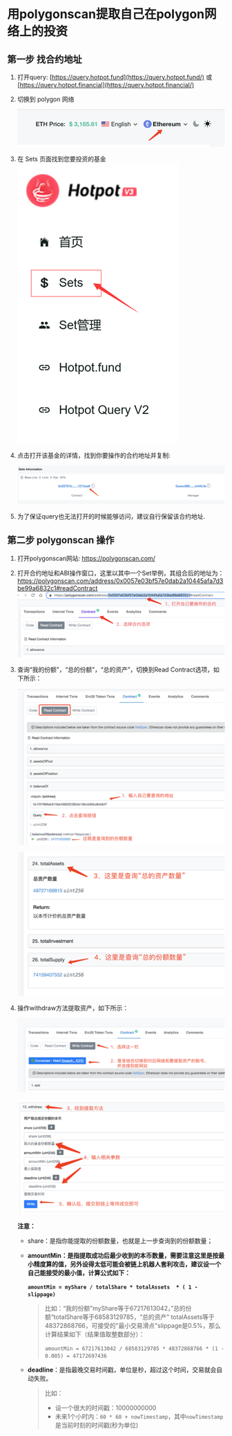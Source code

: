 # 用polygonscan提取自己在polygon网络上的投资



## 第一步 找合约地址

1. 打开query:
   [https://query.hotpot.fund](https://query.hotpot.fund/) 或 [https://query.hotpot.financial](https://query.hotpot.financial/)
   
2. 切换到 polygon 网络 

   ![image-20220119103033057](../../assets/imgs/image-20220119103033057.png)

3. 在 Sets 页面找到您要投资的基金
   ![image](../../assets/imgs/3C983E29275A48E58628775A9B5B77DC.png)
   
4. 点击打开该基金的详情，找到你要操作的合约地址并复制: 

   ![image-20220119114938607](../../assets/imgs/image-20220119114938607.png)

5. 为了保证query也无法打开的时候能够访问，建议自行保留该合约地址.



## 第二步 polygonscan 操作

1. 打开polygonscan网站: https://polygonscan.com/

2. 打开合约地址和ABI操作窗口，这里以其中一个Set举例，其组合后的地址为：https://polygonscan.com/address/0x0057e03bf57e0dab2a10445afa7d3be99a6832c1#readContract
   ![image-20220119122915451](../../assets/imgs/image-20220124095149267.png)
   
3. 查询“我的份额”，“总的份额”，“总的资产”，切换到Read Contract选项，如下所示：

   ![image-20220119123426860](../../assets/imgs/image-20220119123426860.png)

   ![image-20220127141237084](../../assets/imgs/image-20220127141237084.png)

4. 操作withdraw方法提取资产，如下所示：

   ![image-20220119124033862](../../assets/imgs/image-20220119124033862.png)

   ![image-20220119125102209](../../assets/imgs/image-20220119125102209.png)

   **注意：**

   + share：是指你能提取的份额数量，也就是上一步查询到的份额数量；
   + **amountMin：是指提取成功后最少收到的本币数量，需要注意这里是按最小精度算的值，另外设得太低可能会被链上机器人套利攻击，建议设一个自己能接受的最小值，计算公式如下：**
   
     ​               **`amountMin = myShare / totalShare * totalAssets  * ( 1 - slippage)`**
     
     > 比如：“我的份额”myShare等于67217613042，”总的份额“totalShare等于68583129785，“总的资产”  totalAssets等于48372868766，可接受的"最小交易滑点"slippage是0.5%，那么计算结果如下（结果值取整数部分）：
     >
     > `amountMin = 67217613042 / 68583129785 * 48372868766 * (1 - 0.005) = 47172697436`
     
   + **deadline**：是指最晚交易时间戳，单位是秒，超过这个时间，交易就会自动失败。
   
     > 比如：
     >
     > + 设一个很大的时间戳：10000000000
     > + 未来1个小时内：`60 * 60 + nowTimestamp`，其中`nowTimestamp`是当前时刻的时间戳(秒为单位)